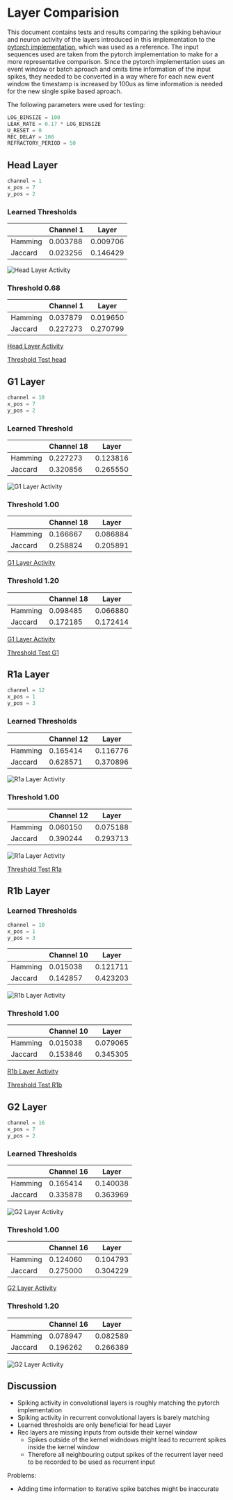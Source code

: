 # Layer Comparision

This document contains tests and results comparing the spiking behaviour and neuron activity of the layers introduced in this implementation to the [pytorch implementation](https://github.com/tudelft/event_flow), which was used as a reference. The input sequences used are taken from the pytorch implementation to make for a more representative comparison. Since the pytorch implementation uses an event window or batch aproach and omits time information of the input spikes, they needed to be converted in a way where for each new event window the timestamp is increased by 100us as time information is needed for the new single spike based aproach.

The following parameters were used for testing:

```python
LOG_BINSIZE = 100
LEAK_RATE = 0.17 * LOG_BINSIZE
U_RESET = 0
REC_DELAY = 100
REFRACTORY_PERIOD = 50
```

## Head Layer

```python
channel = 1
x_pos = 7
y_pos = 2
```

### Learned Thresholds

|         | Channel 1 | Layer |
|---------|-----------|-------|
| Hamming |0.003788|0.009706|
| Jaccard |0.023256|0.146429|

![Head Layer Activity](head_out_1_1_1.png)

### Threshold 0.68

|         | Channel 1 | Layer |
|---------|-----------|-------|
| Hamming |0.037879|0.019650|
| Jaccard |0.227273|0.270799|

[Head Layer Activity](head_out_1_t0-68.png)

[Threshold Test head](thresh_head.png)

## G1 Layer

```python
channel = 18
x_pos = 7
y_pos = 2
```

### Learned Threshold

|         | Channel 18 | Layer |
|---------|-----------|-------|
| Hamming |0.227273|0.123816|
| Jaccard |0.320856|0.265550|


![G1 Layer Activity](G1_out_18_1_1.png)

### Threshold 1.00

|         | Channel 18 | Layer |
|---------|-----------|-------|
| Hamming |0.166667|0.086884|
| Jaccard |0.258824|0.205891|

[G1 Layer Activity](G1_out_18_t1-20.png)

### Threshold 1.20

|         | Channel 18 | Layer |
|---------|-----------|-------|
| Hamming |0.098485|0.066880|
| Jaccard |0.172185|0.172414|

[G1 Layer Activity](G1_out_18_t1-00.png)

[Threshold Test G1](thresh_G1.png)

## R1a Layer


```python
channel = 12
x_pos = 1
y_pos = 3
```

### Learned Thresholds

|         | Channel 12 | Layer |
|---------|-----------|-------|
| Hamming | 0.165414 | 0.116776 |
| Jaccard | 0.628571 | 0.370896 |

![R1a Layer Activity](R1a_out_12_1_1.png)

### Threshold 1.00

|         | Channel 12 | Layer |
|---------|-----------|-------|
| Hamming | 0.060150 | 0.075188 |
| Jaccard | 0.390244 | 0.293713 |

![R1a Layer Activity](R1a_out_12_t1-00.png)

[Threshold Test R1a](thresh_R1a.png)

## R1b Layer

### Learned Thresholds

```python
channel = 10
x_pos = 1
y_pos = 3
```

|         | Channel 10 | Layer |
|---------|-----------|-------|
| Hamming | 0.015038 | 0.121711 |
| Jaccard | 0.142857 | 0.423203 |

![R1b Layer Activity](R1b_out_10_1_1.png)

### Threshold 1.00

|         | Channel 10 | Layer |
|---------|-----------|-------|
| Hamming | 0.015038 | 0.079065 |
| Jaccard | 0.153846 | 0.345305 |

[R1b Layer Activity](R1b_out_10_t1-00.png)

[Threshold Test R1b](thresh_R1b.png)


## G2 Layer

```python
channel = 16
x_pos = 7
y_pos = 2
```

### Learned Thresholds

|         | Channel 16 | Layer |
|---------|-----------|-------|
| Hamming | 0.165414 | 0.140038 |
| Jaccard | 0.335878 | 0.363969 |

![G2 Layer Activity](G2_out_16.png)

### Threshold 1.00

|         | Channel 16 | Layer |
|---------|-----------|-------|
| Hamming | 0.124060 | 0.104793 |
| Jaccard | 0.275000 | 0.304229 |

[G2 Layer Activity](G2_out_16_t1-00.png)

### Threshold 1.20

|         | Channel 16 | Layer |
|---------|-----------|-------|
| Hamming | 0.078947 | 0.082589 |
| Jaccard | 0.196262 | 0.266389 |


![G2 Layer Activity](G2_out_16_t1-20.png)

## Discussion

- Spiking activity in convolutional layers is roughly matching the pytorch implementation
- Spiking activity in recurrent convolutional layers is barely matching
- Learned thresholds are only beneficial for head Layer
- Rec layers are missing inputs from outside their kernel window
  - Spikes outside of the kernel widndows might lead to recurrent spikes inside the kernel window
  - Therefore all neighbouring output spikes of the recurrent layer need to be recorded to be used as recurrent input


Problems:

- Adding time information to iterative spike batches might be inaccurate